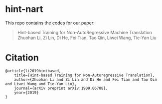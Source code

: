 # hint-nart

This repo contains the codes for our paper:

> Hint-based Training for Non-AutoRegressive Machine Translation
> Zhuohan Li, Zi Lin, Di He, Fei Tian, Tao Qin, Liwei Wang, Tie-Yan Liu

# Citation
```
@article{li2019hintbased,
    title={Hint-based Training for Non-Autoregressive Translation},
    author={Zhuohan Li and Zi Lin and Di He and Fei Tian and Tao Qin and Liwei Wang and Tie-Yan Liu},
    journal={arXiv preprint arXiv:1909.06708},
    year={2019}
}
```